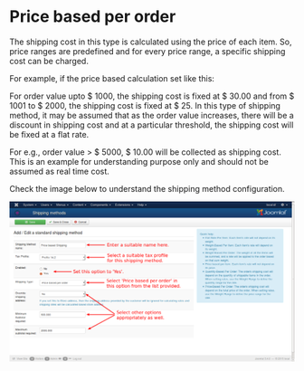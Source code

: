 # Price based per order

The shipping cost in this type is calculated using the price of each item. So, price ranges are predefined and for every price range, a specific shipping cost can be charged.

For example, if the price based calculation set like this:

For order value upto $ 1000, the shipping cost is fixed at $ 30.00 and from $ 1001 to $ 2000, the shipping cost is fixed at $ 25. In this type of shipping method, it may be assumed that as the order value increases, there will be a discount in shipping cost and at a particular threshold, the shipping cost will be fixed at a flat rate.

For e.g., order value > $ 5000, $ 10.00 will be collected as shipping cost. This is an example for understanding purpose only and should not be assumed as real time cost.

Check the image below to understand the shipping method configuration.

![](price_based_per_order.png)